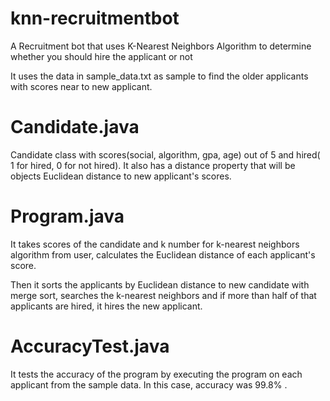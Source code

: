 # knn-recruitmentbot
A Recruitment bot that uses K-Nearest Neighbors Algorithm to determine whether you should hire the applicant or not

It uses the data in sample_data.txt as sample to find the older applicants with scores near to new applicant.

# Candidate.java
Candidate class with scores(social, algorithm, gpa, age) out of 5 and hired( 1 for hired, 0 for not hired).
It also has a distance property that will be objects Euclidean distance to new applicant's scores.

# Program.java
It takes scores of the candidate and k number for k-nearest neighbors algorithm from user, calculates the Euclidean distance of each applicant's score.

Then it sorts the applicants by Euclidean distance to new candidate with merge sort, searches the k-nearest neighbors and if more than half of that applicants are hired, it hires the new applicant.

# AccuracyTest.java
It tests the accuracy of the program by executing the program on each applicant from the sample data.
In this case, accuracy was 99.8% .
